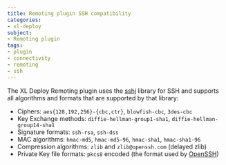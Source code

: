 ```yaml
---
title: Remoting plugin SSH compatibility
categories: 
- xl-deploy
subject:
- Remoting plugin
tags:
- plugin
- connectivity
- remoting
- ssh
---
```


The XL Deploy Remoting plugin uses the [sshj](https://github.com/shikhar/sshj) library for SSH and supports all algorithms and formats that are supported by that library:

* Ciphers: `aes{128,192,256}-{cbc,ctr}`, `blowfish-cbc`, `3des-cbc`
* Key Exchange methods: `diffie-hellman-group1-sha1`, `diffie-hellman-group14-sha1`
* Signature formats: `ssh-rsa`, `ssh-dss`
* MAC algorithms: `hmac-md5`, `hmac-md5-96`, `hmac-sha1`, `hmac-sha1-96`
* Compression algorithms: `zlib` and `zlib@openssh.com` (delayed zlib)
* Private Key file formats: `pkcs8` encoded (the format used by [OpenSSH](http://www.openssh.com/))
